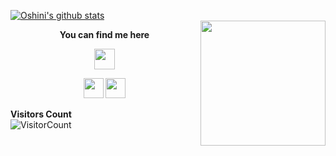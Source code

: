 
[![Oshini's github stats](https://github-readme-stats.vercel.app/api?username=OshiniBandara&count_private=true&show_icons=true&theme=algolia)](https://github.com/OshiniBandara/github-readme-stats)	
<img align='right' src='https://github.com/Rishit-dagli/Rishit-dagli/blob/master/images/octocat-anime.gif' width='200"'>  	
<p align = "center"><b>You can find me here</b></p>	
<p align = "center"><img align="center" src="https://github.com/rajput2107/rajput2107/blob/master/Assets/Handshake.gif" height="33px" />
<!--<p align = "center"><a><img src="https://icon-library.net//images/icon-programmer/icon-programmer-14.jpg" width="150px" height="150px" /></a></p>  -->	<!--<p align = "center"><a><img src="https://icon-library.net//images/icon-programmer/icon-programmer-14.jpg" width="150px" height="150px" /></a></p>  -->

<p align = "center"><a href="https://www.linkedin.com/in/oshini-bandara/"><img src="https://github.com/hussainweb/hussainweb/blob/main/icons/linkedin.png" width="32px" height="32px"></a> <a href="https://medium.com/@oshinibandara"><img src="https://cdn.jsdelivr.net/npm/simple-icons@3.0.1/icons/medium.svg" width="32px" height="32px"></a>  </p>  

                       
**Visitors Count**  
![VisitorCount](https://profile-counter.glitch.me/{OshiniBandara}/count.svg)
